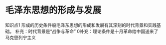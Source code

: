 


# 毛泽东思想的形成与发展

知识点1
形成的历史条件般毛泽东思想的形成和发展有其深刻的时代背景和实践基础。 补充：时代背景是“战争与革命” 0补充：理论条件是十月革命给中国送来了马克思列宁主义
<!--stackedit_data:
eyJoaXN0b3J5IjpbMTAzODAzNTM4LDIwNDAyOTc2MjJdfQ==
-->